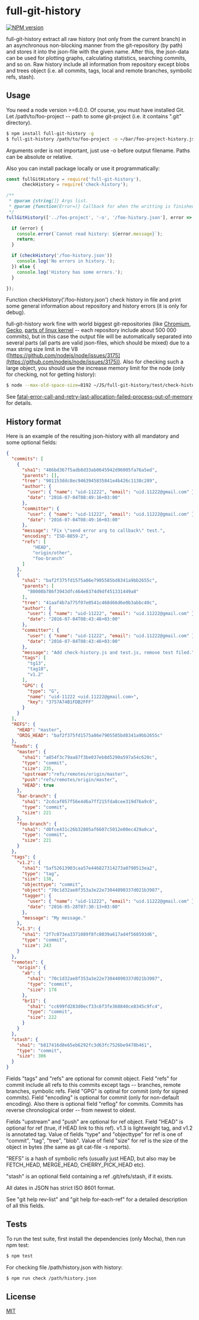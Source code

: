 # full-git-history #

  [![NPM version][npm-image]][npm-url]

  full-git-history extract all raw history (not only from the current branch) in an asynchronous non-blocking manner from the git-repository (by path) and stores it into the json-file with the given name.
  After this, the json-data can be used for plotting graphs, calculating statistics, searching commits, and so on.
  Raw history include all information from repository except blobs and trees object (i.e. all commits, tags, local and remote branches, symbolic refs, stash).

## Usage ##
You need a node version >=6.0.0. Of course, you must have installed Git.
Let /path/to/foo-project -- path to some git-project (i.e. it contains ".git" directory).
```bash
$ npm install full-git-history -g
$ full-git-history /path/to/foo-project -o ~/bar/foo-project-history.json
```
Arguments order is not important, just use -o before output filename. Paths can be absolute or relative.

Also you can install package locally or use it programmatically:

```js
const fullGitHistory = require('full-git-history'),
      checkHistory = require('check-history');

/**
 * @param {string[]} Args list.
 * @param {function(Error=)} Callback for when the writting is finished.
 */
fullGitHistory(['../foo-project', '-o', '/foo-history.json'], error => {

  if (error) {
    console.error(`Cannot read history: ${error.message}`);
    return;
  }

  if (checkHistory('/foo-history.json'))
    console.log('No errors in history.');
  }) else {
    console.log('History has some errors.');
  }

});
```
Function checkHistory('/foo-history.json') check history in file and print some general information about repository and history errors (it is only for debug).

full-git-history work fine with world biggest git-repositories (like [Chromium](https://chromium.googlesource.com/chromium/src/), [Gecko](https://github.com/mozilla/gecko-dev), [parts of linux kernel](https://git.kernel.org/cgit/linux/kernel/git/clk/linux.git/) -- each repository include about 500 000 commits), but in this case the output file will be automatically separated into several parts (all parts are valid json-files, which should be mixed) due to a max string size limit in the V8 ([https://github.com/nodejs/node/issues/3175](https://github.com/nodejs/node/issues/3175)).
Also for checking such a large object, you should use the increase memory limit for the node (only for checking, not for getting history):

```bash
$ node --max-old-space-size=8192 ~/JS/full-git-history/test/check-history.js big-history.json
```
See [fatal-error-call-and-retry-last-allocation-failed-process-out-of-memory](http://stackoverflow.com/questions/26094420/fatal-error-call-and-retry-last-allocation-failed-process-out-of-memory) for details.

## History format ##
Here is an example of the resulting json-history with all mandatory and some optional fields:

```json
{
  "commits": [
    {
      "sha1": "486bd367f5adb8d33ab0645942d96005fa76a5ed",
      "parents": [],
      "tree": "981153ddc8ec9463945835841e4b426c1138c289",
      "author": {
        "user": { "name": "uid-11222", "email": "uid.11222@gmail.com" },
        "date": "2016-07-04T08:49:16+03:00"
      },
      "committer": {
        "user": { "name": "uid-11222", "email": "uid.11222@gmail.com" },
        "date": "2016-07-04T08:49:16+03:00"
      },
      "message": "Fix \"send error arg to callback\" test.",
      "encoding": "ISO-8859-2",
      "refs": [
          "HEAD",
          "origin/other",
          "foo-branch"
      ]
    },
    {
      "sha1": "baf2f375fd1575a86e7905585bd8341a9bb2655c",
      "parents": [
        "80008b786f3943dfc464e8374d9df451331449a8"
      ],
      "tree": "41aaf4b7a775f07e0541c468d66d6e0b3abbc40c",
      "author": {
        "user": { "name": "uid-11222", "email": "uid.11222@gmail.com" },
        "date": "2016-07-04T08:43:46+03:00"
      },
      "committer": {
        "user": { "name": "uid-11222", "email": "uid.11222@gmail.com" },
        "date": "2016-07-04T08:43:46+03:00"
      },
      "message": "Add check-history.js and test.js, remove test filed.",
      "tags": [
        "tg13",
        "tag18",
        "v1.2"
      ],
      "GPG": {
        "type": "G",
        "name": "uid-11222 <uid.11222@gmail.com>",
        "key": "3757A74B1FDB2FFF"
      }
    }
  ],
  "REFS": {
    "HEAD": "master",
    "ORIG_HEAD": "baf2f375fd1575a86e7905585bd8341a9bb2655c"
  },
  "heads": {
    "master": {
      "sha1": "a854f3c79aa87f3be037eb8d5290a597a54c620c",
      "type": "commit",
      "size": 235,
      "upstream":"refs/remotes/origin/master",
      "push":"refs/remotes/origin/master",
      "HEAD": true
    },
    "bar-branch": {
      "sha1": "2cdcaf057f56e4d6a7ff215fda8cee319d76a9c6",
      "type": "commit",
      "size": 221
    },
    "foo-branch": {
      "sha1": "d0fce431c26b32805af6607c5012e00ec429a0ca",
      "type": "commit",
      "size": 221
    }
  },
  "tags": {
    "v1.2": {
      "sha1": "5af52613903caa57e446827314273a0790513ea2",
      "type": "tag",
      "size": 138,
      "objecttype": "commit",
      "object": "70c1d32ae8f353a3e22e73044090337d021b3987",
      "tagger": {
        "user": { "name": "uid-11222", "email": "uid.11222@gmail.com" },
        "date": "2016-05-28T07:30:13+03:00"
      },
      "message": "My message."
    },
    "v1.3": {
      "sha1": "2f7c073ea3371089f8fc8039a617ad4f568593d6",
      "type": "commit",
      "size": 243
    }
  },
  "remotes": {
    "origin": {
      "ab": {
        "sha1": "70c1d32ae8f353a3e22e73044090337d021b3987",
        "type": "commit",
        "size": 178
      },
      "br11": {
        "sha1": "cc699fd283d0ecf33c6f3fe368840ce8345c9fc4",
        "type": "commit",
        "size": 222
      }
    }
  },
  "stash": {
    "sha1": "b817416d8e65eb6292fc3d63fc7526be9478b461",
    "type": "commit",
    "size": 306
  }
}
```
Fields "tags" and "refs" are optional for commit object.
Field "refs" for commit include all refs to this commits except tags -- branches, remote branches, symbolic refs.
Field "GPG" is optinal for commit (only for signed commits).
Field "encoding" is optional for commit (only for non-default encoding).
Also there is optional field "reflog" for commits.
Commits has reverse chronological order -- from newest to oldest.

Fields "upstream" and "push" are optional for ref object.
Field "HEAD" is optional for ref (true, if HEAD link to this ref).
v1.3 is lightweight tag, and v1.2 is annotated tag.
Value of fields "type" and "objecttype" for ref is one of "commit", "tag", "tree", "blob".
Value of field "size" for ref is the size of the object in bytes (the same as git cat-file -s reports).

"REFS" is a hash of symbolic refs (usually just HEAD, but also may be FETCH_HEAD, MERGE_HEAD, CHERRY_PICK_HEAD etc).

"stash" is an optional field containing a ref .git/refs/stash, if it exists.

All dates in JSON has strict ISO 8601 format.

See "git help rev-list" and "git help for-each-ref" for a detailed description of all this fields.

## Tests ##
To run the test suite, first install the dependencies (only Mocha), then run npm test:
```bash
$ npm test
```

For checking file /path/history.json with history:

```bash
$ npm run check /path/history.json
```

## License ##
  [MIT](LICENSE)

[npm-image]: https://img.shields.io/npm/v/full-git-history.svg
[npm-url]: https://www.npmjs.com/package/full-git-history "full-git-history"